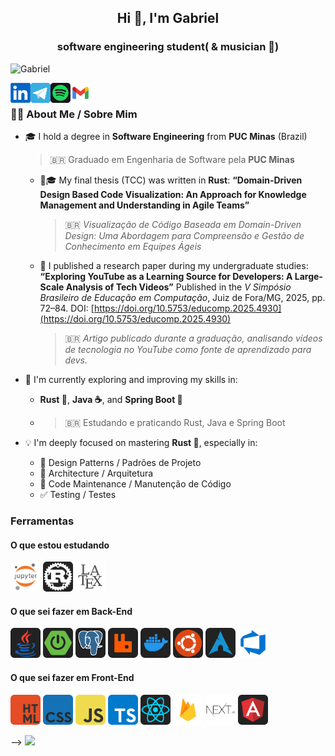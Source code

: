 <h2 align="center">Hi 👋, I'm Gabriel</h2>
<h3 align="center">software engineering student( & musician 🎵)</h3>

<p align="left"> <img src="https://komarev.com/ghpvc/?username=G4BR-13-L&color=1DB954" alt="Gabriel" width="130px"/></p>

<a href="https://www.linkedin.com/in/gabriel-victorc/" target="_blank"><img align="left" src="icons/linkedin.png" alt="gabriel" width="32px" /></a>
  
<a href="https://t.me/G4br1ellp" target="_blank">
  <img align="left" alt="Meu telegram" width="32px" src="icons/telegram.png" />
</a>

<a href="https://open.spotify.com/user/rkl17y9mx2ydrg1a4fdssxhxg" target="_blank"><img align="left" src="icons/spotify.png" alt="gabriel" width="32px" /></a>

<a href="mailto:gabriel.victorc13@gmail.com?" subject="Fala Gabriel!" target="_blank"><img align="left" src="icons/gmail.png" alt="gabriel" width="32px" /></a>

<!--<a href="Gabriel Victor#1900" target="_blank"><img align="left" src="icons/discord.png" alt="gabriel" width="32px" /></a>-->


<br/>

### 👨‍💻 About Me / Sobre Mim

* 🎓 I hold a degree in **Software Engineering** from **PUC Minas** (Brazil)

  > 🇧🇷 Graduado em Engenharia de Software pela **PUC Minas**

  * 🦀🎓 My final thesis (TCC) was written in **Rust**:
    **“Domain-Driven Design Based Code Visualization: An Approach for Knowledge Management and Understanding in Agile Teams”**

    > 🇧🇷 *Visualização de Código Baseada em Domain-Driven Design: Uma Abordagem para Compreensão e Gestão de Conhecimento em Equipes Ágeis*

  * 📄 I published a research paper during my undergraduate studies:
    **“Exploring YouTube as a Learning Source for Developers: A Large-Scale Analysis of Tech Videos”**
    Published in the *V Simpósio Brasileiro de Educação em Computação*, Juiz de Fora/MG, 2025, pp. 72–84.
    DOI: [https://doi.org/10.5753/educomp.2025.4930](https://doi.org/10.5753/educomp.2025.4930)

    > 🇧🇷 *Artigo publicado durante a graduação, analisando vídeos de tecnologia no YouTube como fonte de aprendizado para devs.*

* 🔭 I'm currently exploring and improving my skills in:

  * **Rust 🦀**, **Java ☕**, and **Spring Boot 🍃**
  * > 🇧🇷 Estudando e praticando Rust, Java e Spring Boot

* 💡 I'm deeply focused on mastering **Rust 🦀**, especially in:

  * 📐 Design Patterns / Padrões de Projeto
  * 🧱 Architecture / Arquitetura
  * 🔧 Code Maintenance / Manutenção de Código
  * ✅ Testing / Testes


### Ferramentas

#### O que estou estudando

<code><img src="icons/jupyter.png" width="48px" style="border-radius:5px !important;"/></code>
<code><img src="icons/rust.png" width="48px" style="border-radius:5px !important;"/></code>
<code><img src="icons/latex.png" width="48px" style="border-radius:5px !important;"/></code>



#### O que sei fazer em Back-End 

<code><img src="icons/java.png" width="48px" style="border-radius:5px !important;"/></code>
<code><img src="icons/spring.png" width="48px" style="border-radius:5px !important;"/></code>
<code><img src="icons/postgres.png" width="48px" style="border-radius:5px !important;"/></code>
<code><img src="icons/rabbitmq.png" width="48px" style="border-radius:5px !important;"/></code>
<code><img src="icons/docker.png" width="48px" style="border-radius:5px !important;"/></code>
<code><img src="icons/ubuntu.png" width="48px" style="border-radius:5px !important;"/></code>
<code><img src="icons/archlinux.png" width="48px" style="border-radius:5px !important;"/></code>
<code><img src="icons/azure.png" width="48px" style="border-radius:5px !important;"/></code>

#### O que sei fazer em Front-End 
<code><img src="icons/html.png" width="48px" style="border-radius:5px !important;"/></code>
<code><img src="icons/css.png" width="48px" style="border-radius:5px !important;"/></code>
<code><img src="icons/js.png" width="48px" style="border-radius:5px !important;"/></code>
<code><img src="icons/ts.png" width="48px" style="border-radius:5px !important;"/></code>
<code><img src="icons/react.png" width="48px" style="border-radius:5px !important;"/></code>
<code><img src="icons/firebase.png" width="48px" style="border-radius:5px !important;"/></code>
<code><img src="icons/next.png" width="48px" style="border-radius:5px !important;"/></code>
<code><img src="icons/angular.png" width="48px" style="border-radius:5px !important;"/></code>


<!-- #### O que estou estudando

&ensp;<code>
<img src="icons/rust.png" width="48px" style="border-radius:5px !important;"/>
</code>&ensp;
&ensp;<code>
<img src="icons/java.png" width="48px" style="border-radius:5px !important;"/>
</code>&ensp;<code>
<img src="icons/spring.png" width="48px" style="border-radius:5px !important;"/>
</code>&ensp;<code>
<img src="icons/flutter.png" width="48px" style="border-radius:5px !important;"/>
</code>&ensp;<code>
<img src="icons/angular.png" width="48px" style="border-radius:5px !important;"/>
</code>&ensp;


#### O que sei fazer em Front-End 
&ensp;<code>
<img src="icons/html.png" width="48px" style="border-radius:5px !important;"/>
</code>&ensp;
&ensp;<code>
<img src="icons/css.png" width="48px" style="border-radius:5px !important;"/>
</code>&ensp;
&ensp;<code>
<img src="icons/js.png" width="48px" style="border-radius:5px !important;"/>
</code>&ensp;
&ensp;<code>
<img src="icons/ts.png" width="48px" style="border-radius:5px !important;"/>
</code>&ensp;
&ensp;<code>
<img src="icons/react.png" width="48px" style="border-radius:5px !important;"/>
</code>&ensp;
&ensp;<code>
<img src="icons/firebase.png" width="48px" style="border-radius:5px !important;"/>
</code>&ensp;
&ensp;<code>
<img src="icons/next.png" width="48px" style="border-radius:5px !important;"/>
</code>&ensp;
<!--&ensp;<code>
<img src="icons/python.png" width="48px" style="border-radius:5px !important;"/>
</code>--> -->


<img src="https://i.pinimg.com/originals/24/8e/47/248e47a848da59d73bd1b58b34b65a7c.gif"/>
